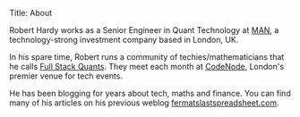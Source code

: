 Title: About

Robert Hardy works as a Senior Engineer in Quant Technology at [MAN](https://www.man.com/), a technology-strong
investment company based in London, UK.

In his spare time, Robert runs a community of techies/mathematicians that he calls [Full Stack Quants](http://fullstackquants.org). They meet each month at [CodeNode](https://skillsmatter.com/contact-us), London's premier venue for tech events.

He has been blogging for years about tech, maths and finance. You can find many
of his articles on his previous weblog [fermatslastspreadsheet.com](https://fermatslastspreadsheet.com).
